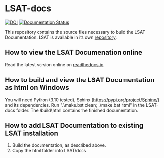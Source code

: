LSAT-docs
=========

[![DOI](https://zenodo.org/badge/386275172.svg)](https://zenodo.org/badge/latestdoi/386275172)
[![Documentation Status](https://readthedocs.org/projects/lsat-documentation/badge/?version=latest)](https://lsat-documentation.readthedocs.io/en/latest/?badge=latest)

This repository contains the source files necessary to build the LSAT Documentation.
LSAT is available in its own [repository](https://github.com/BGR-EGHA/LSAT).


## How to view the LSAT Documenation online

Read the latest version online on [readthedocs.io](https://lsat-documentation.readthedocs.io/en/latest/)

## How to build and view the LSAT Documentation as html on Windows

You will need Python (3.10 tested), Sphinx (https://pypi.org/project/Sphinx/) and its dependencies.
Run ".\make.bat clean; .\make.bat html" in the LSAT-docs folder.
The \build\html contains the finished documentation.

## How to add LSAT Documentation to existing LSAT installation

1. Build the documentation, as described above.
2. Copy the html folder into LSAT/docs
